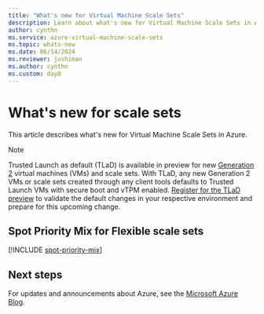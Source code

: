 ```yaml
---
title: "What's new for Virtual Machine Scale Sets" 
description: Learn about what's new for Virtual Machine Scale Sets in Azure.
author: cynthn
ms.service: azure-virtual-machine-scale-sets
ms.topic: whats-new
ms.date: 06/14/2024
ms.reviewer: jushiman
ms.author: cynthn
ms.custom: day0
---
```


# What's new for scale sets

This article describes what's new for Virtual Machine Scale Sets in Azure.

> [!NOTE]
>
> Trusted Launch as default (TLaD) is available in preview for new [Generation 2](../virtual-machines/generation-2.md) virtual machines (VMs) and scale sets. With TLaD, any new Generation 2 VMs or scale sets created through any client tools defaults to Trusted Launch VMs with secure boot and vTPM enabled.
> [Register for the TLaD preview](../virtual-machines/trusted-launch.md#preview-trusted-launch-as-default) to validate the default changes in your respective environment and prepare for this upcoming change.

## Spot Priority Mix for Flexible scale sets

[!INCLUDE [spot-priority-mix](./includes/spot-priority-mix.md)]


## Next steps

For updates and announcements about Azure, see the [Microsoft Azure Blog](https://azure.microsoft.com/blog/).

